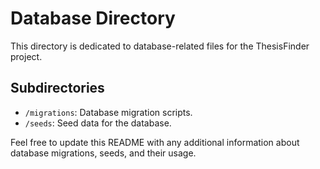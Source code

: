 # Database Directory

This directory is dedicated to database-related files for the ThesisFinder project.

## Subdirectories

- `/migrations`: Database migration scripts.
- `/seeds`: Seed data for the database.

Feel free to update this README with any additional information about database migrations, seeds, and their usage.
